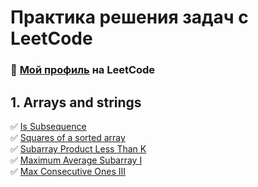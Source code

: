 # Практика решения задач с LeetCode
### 🚀 [Мой профиль](https://leetcode.com/Dmitry-Zolotyh/) на LeetCode

## 1. Arrays and strings
✅ [Is Subsequence](https://github.com/zolotyh-dk/data-structures-and-algorithms/blob/f00b2c6d31083f46966936118b7666312254dab3/src/_1_arrays_and_strings/is_subsequense/description.md)  
✅ [Squares of a sorted array](https://github.com/zolotyh-dk/data-structures-and-algorithms/blob/f00b2c6d31083f46966936118b7666312254dab3/src/_1_arrays_and_strings/squares_of_a_sorted_array/description.md)  
✅ [Subarray Product Less Than K](https://github.com/zolotyh-dk/data-structures-and-algorithms/blob/38f49b6c80851b825b15aea686f09e884bfc7299/src/_1_arrays_and_strings/subarray_product_less_than_k/description.md)  
✅ [Maximum Average Subarray I](https://github.com/zolotyh-dk/data-structures-and-algorithms/blob/529d4fec342f8f9e118f12cef9abc6d5f40b9771/src/_1_arrays_and_strings/maximum_average_subarray_I/description.md)    
✅ [Max Consecutive Ones III](https://github.com/zolotyh-dk/data-structures-and-algorithms/blob/04a0d03e0bd7c766010aa09946c4c78a742a50c8/src/_1_arrays_and_strings/max_consecutive_ones_III/description.md)